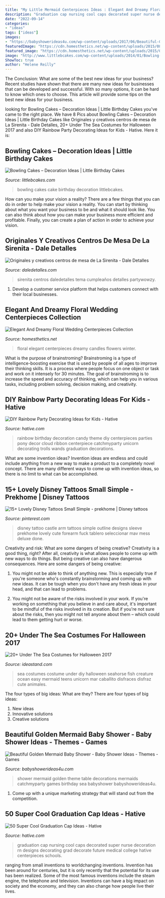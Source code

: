 ```yaml
---
title: "My Little Mermaid Centerpieces Ideas : Elegant And Dreamy Floral Wedding Centerpieces Collection"
description: "Graduation cap nursing cool caps decorated super nurse decoration rn designs decorating grad decorate future medical college hative centerpieces schools"
date: "2022-09-14"
categories:
- "ideas"
tags: ["ideas"]
images:
- "https://babyshowerideas4u.com/wp-content/uploads/2017/06/Beautiful-Golden-Mermaid-Shower-Guest-Table-600x667.jpg"
featuredImage: "https://cdn.homesthetics.net/wp-content/uploads/2015/08/Elegant-And-Dreamy-Floral-Wedding-Centerpieces-Collection-homesthetics-10.jpg"
featured_image: "https://cdn.homesthetics.net/wp-content/uploads/2015/08/Elegant-And-Dreamy-Floral-Wedding-Centerpieces-Collection-homesthetics-10.jpg"
image: "http://www.littlebcakes.com/wp-content/uploads/2014/01/Bowling-Cakes-Pictures.jpg"
ShowToc: true
author: "Helene Reilly"
---
```



The Conclusion: What are some of the best new ideas for your business?
Recent studies have shown that there are many new ideas for businesses that can be developed and successful. With so many options, it can be hard to know which ones to choose. This article will provide some tips on the best new ideas for your business.

	

		
looking for Bowling Cakes – Decoration Ideas | Little Birthday Cakes you've came to the right place. We have 8 Pics about Bowling Cakes – Decoration Ideas | Little Birthday Cakes like Originales y creativos centros de mesa de La Sirenita - Dale Detalles, 20+ Under The Sea Costumes for Halloween 2017 and also DIY Rainbow Party Decorating Ideas for Kids - Hative. Here it is:
		
    
## Bowling Cakes – Decoration Ideas | Little Birthday Cakes

<img loading=lazy src="http://www.littlebcakes.com/wp-content/uploads/2014/01/Bowling-Cakes-Pictures.jpg" onerror="this.onerror=null;this.src='https://tse1.mm.bing.net/th?id=OIP.5_vIGkXHRHwtFAr5SDXHbAHaJ4&amp;pid=15.1';" alt="Bowling Cakes – Decoration Ideas | Little Birthday Cakes">

_Source: littlebcakes.com_

>bowling cakes cake birthday decoration littlebcakes. 

	

How can you make your vision a reality?
There are a few things that you can do in order to help make your vision a reality. You can start by thinking about what you want your business to be and what it should look like. You can also think about how you can make your business more efficient and profitable. Finally, you can create a plan of action in order to achieve your vision.

    
## Originales Y Creativos Centros De Mesa De La Sirenita - Dale Detalles

<img loading=lazy src="https://i2.wp.com/www.daledetalles.com/wp-content/uploads/2016/08/centro-de-mesa-sirenita2-1.jpg" onerror="this.onerror=null;this.src='https://tse2.mm.bing.net/th?id=OIP.CFj9BgkhW8n6gsOX8lKzAAHaJ4&amp;pid=15.1';" alt="Originales y creativos centros de mesa de La Sirenita - Dale Detalles">

_Source: daledetalles.com_

>sirenita centros daledetalles tema cumpleaños detalles partywowzy. 

	

1. Develop a customer service platform that helps customers connect with their local businesses.

    
## Elegant And Dreamy Floral Wedding Centerpieces Collection

<img loading=lazy src="https://cdn.homesthetics.net/wp-content/uploads/2015/08/Elegant-And-Dreamy-Floral-Wedding-Centerpieces-Collection-homesthetics-10.jpg" onerror="this.onerror=null;this.src='https://tse4.mm.bing.net/th?id=OIP.Wk-qkdVCaTHii0laSeyNbAHaLH&amp;pid=15.1';" alt="Elegant And Dreamy Floral Wedding Centerpieces Collection">

_Source: homesthetics.net_

>floral elegant centerpieces dreamy candles flowers winter. 

	

What is the purpose of brainstroming?
Brainstroming is a type of intelligence-boosting exercise that is used by people of all ages to improve their thinking skills. It is a process where people focus on one object or task and work on it intensely for 30 minutes. The goal of brainstroming is to increase the speed and accuracy of thinking, which can help you in various tasks, including problem solving, decision making, and creativity.

    
## DIY Rainbow Party Decorating Ideas For Kids - Hative

<img loading=lazy src="http://hative.com/wp-content/uploads/2014/11/diy-rainbow-party-decorating-ideas/4-candy-decoration.jpg" onerror="this.onerror=null;this.src='https://tse4.mm.bing.net/th?id=OIP.GfTxgQhCKywEmuWykiSTCAHaLG&amp;pid=15.1';" alt="DIY Rainbow Party Decorating Ideas for Kids - Hative">

_Source: hative.com_

>rainbow birthday decoration candy theme diy centerpieces parties pony decor cloud ribbon centerpiece catchmyparty unicorn decorating trolls wands graduation decorations. 

	

What are some invention ideas?
Invention ideas are endless and could include anything from a new way to make a product to a completely novel concept. There are many different ways to come up with invention ideas, so there is no limit to what can be accomplished.

    
## 15+ Lovely Disney Tattoos Small Simple - Prekhome | Disney Tattoos

<img loading=lazy src="https://i.pinimg.com/736x/8d/98/ef/8d98ef7883d4d1a64c331c48797a5c4b.jpg" onerror="this.onerror=null;this.src='https://tse3.mm.bing.net/th?id=OIP.lj0K04R7vOwz7AOnvuE3MAHaJ6&amp;pid=15.1';" alt="15+ Lovely Disney Tattoos Small Simple - prekhome | Disney tattoos">

_Source: pinterest.com_

>disney tattoo castle arm tattoos simple outline designs sleeve prekhome lovely cute forearm fuck tablero seleccionar mav mess deluxe done. 

	

Creativity and risk: What are some dangers of being creative?
Creativity is a good thing, right? After all, creativity is what allows people to come up with new ways to do things. But being creative can also have dangerous consequences. Here are some dangers of being creative:
1) You might not be able to think of anything new. This is especially true if you're someone who's constantly brainstorming and coming up with new ideas. It can be tough when you don't have any fresh ideas in your head, and that can lead to problems.

2) You might not be aware of the risks involved in your work. If you're working on something that you believe in and care about, it's important to be mindful of the risks involved in its creation. But if you're not sure about the risks, then you might not tell anyone about them – which could lead to them getting hurt or worse.

    
## 20+ Under The Sea Costumes For Halloween 2017

<img loading=lazy src="https://ideastand.com/wp-content/uploads/2017/09/sea-costume-diy/13-under-the-sea-costumes-costume-diy.jpg" onerror="this.onerror=null;this.src='https://tse2.mm.bing.net/th?id=OIP.1jpyWvPV8XXIf9heoPUJAQHaJ4&amp;pid=15.1';" alt="20+ Under The Sea Costumes for Halloween 2017">

_Source: ideastand.com_

>sea costumes costume under diy halloween seahorse fish creature ocean easy mermaid teens unicorn mar caballito disfraces disfraz cute animales. 

	

The four types of big ideas: What are they?
There are four types of big ideas: 
1. New ideas 
2. Innovative solutions 
3. Creative solutions 

    
## Beautiful Golden Mermaid Baby Shower - Baby Shower Ideas - Themes - Games

<img loading=lazy src="https://babyshowerideas4u.com/wp-content/uploads/2017/06/Beautiful-Golden-Mermaid-Shower-Guest-Table-600x667.jpg" onerror="this.onerror=null;this.src='https://tse1.mm.bing.net/th?id=OIP.4FoJc5lGJEWgfWowQxfuagHaIO&amp;pid=15.1';" alt="Beautiful Golden Mermaid Baby Shower - Baby Shower Ideas - Themes - Games">

_Source: babyshowerideas4u.com_

>shower mermaid golden theme table decorations mermaids catchmyparty games birthday sea babyshower babyshowerideas4u. 

	

1. Come up with a unique marketing strategy that will stand out from the competition.

    
## 50 Super Cool Graduation Cap Ideas - Hative

<img loading=lazy src="https://hative.com/wp-content/uploads/2016/04/graduation-caps/23-super-cool-graduation-cap-ideas.jpg" onerror="this.onerror=null;this.src='https://tse3.mm.bing.net/th?id=OIP.-1jpx8tE1K5tl1JOmy5_OgHaNL&amp;pid=15.1';" alt="50 Super Cool Graduation Cap Ideas - Hative">

_Source: hative.com_

>graduation cap nursing cool caps decorated super nurse decoration rn designs decorating grad decorate future medical college hative centerpieces schools. 

	

ranging from small inventions to worldchanging inventions.
Invention has been around for centuries, but it is only recently that the potential for its use has been realized. Some of the most famous inventions include the steam engine, the telephone and television. Inventions can have a big impact on society and the economy, and they can also change how people live their lives.

